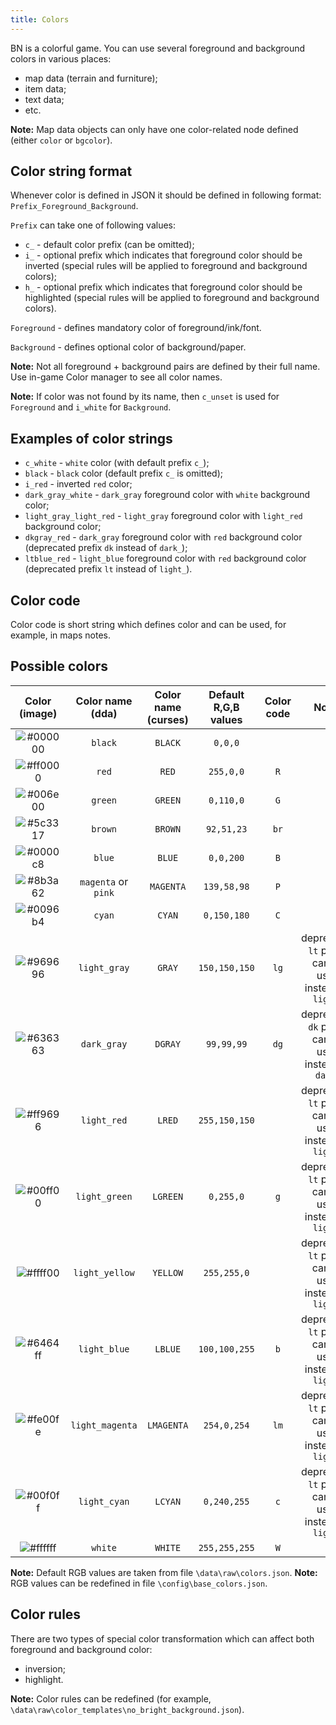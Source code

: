 ```yaml
---
title: Colors
---
```


BN is a colorful game. You can use several foreground and background colors in various places:

- map data (terrain and furniture);
- item data;
- text data;
- etc.

**Note:** Map data objects can only have one color-related node defined (either `color` or
`bgcolor`).

## Color string format

Whenever color is defined in JSON it should be defined in following format:
`Prefix_Foreground_Background`.

`Prefix` can take one of following values:

- `c_` - default color prefix (can be omitted);
- `i_` - optional prefix which indicates that foreground color should be inverted (special rules
  will be applied to foreground and background colors);
- `h_` - optional prefix which indicates that foreground color should be highlighted (special rules
  will be applied to foreground and background colors).

`Foreground` - defines mandatory color of foreground/ink/font.

`Background` - defines optional color of background/paper.

**Note:** Not all foreground + background pairs are defined by their full name. Use in-game Color
manager to see all color names.

**Note:** If color was not found by its name, then `c_unset` is used for `Foreground` and `i_white`
for `Background`.

## Examples of color strings

- `c_white` - `white` color (with default prefix `c_`);
- `black` - `black` color (default prefix `c_` is omitted);
- `i_red` - inverted `red` color;
- `dark_gray_white` - `dark_gray` foreground color with `white` background color;
- `light_gray_light_red` - `light_gray` foreground color with `light_red` background color;
- `dkgray_red` - `dark_gray` foreground color with `red` background color (deprecated prefix `dk`
  instead of `dark_`);
- `ltblue_red` - `light_blue` foreground color with `red` background color (deprecated prefix `lt`
  instead of `light_`).

## Color code

Color code is short string which defines color and can be used, for example, in maps notes.

## Possible colors

|                      Color (image)                       |  Color name (dda)   | Color name (curses) | Default R,G,B values | Color code |                         Notes                          |
| :------------------------------------------------------: | :-----------------: | :-----------------: | :------------------: | :--------: | :----------------------------------------------------: |
| ![#000000](https://placehold.it/20/000000/000000?text=+) |       `black`       |       `BLACK`       |       `0,0,0`        |            |                                                        |
| ![#ff0000](https://placehold.it/20/ff0000/000000?text=+) |        `red`        |        `RED`        |      `255,0,0`       |    `R`     |                                                        |
| ![#006e00](https://placehold.it/20/006e00/000000?text=+) |       `green`       |       `GREEN`       |      `0,110,0`       |    `G`     |                                                        |
| ![#5c3317](https://placehold.it/20/5c3317/000000?text=+) |       `brown`       |       `BROWN`       |      `92,51,23`      |    `br`    |                                                        |
| ![#0000c8](https://placehold.it/20/0000c8/000000?text=+) |       `blue`        |       `BLUE`        |      `0,0,200`       |    `B`     |                                                        |
| ![#8b3a62](https://placehold.it/20/8b3a62/000000?text=+) | `magenta` or `pink` |      `MAGENTA`      |     `139,58,98`      |    `P`     |                                                        |
| ![#0096b4](https://placehold.it/20/0096b4/000000?text=+) |       `cyan`        |       `CYAN`        |     `0,150,180`      |    `C`     |                                                        |
| ![#969696](https://placehold.it/20/969696/000000?text=+) |    `light_gray`     |       `GRAY`        |    `150,150,150`     |    `lg`    | deprecated `lt` prefix can be used instead of `light_` |
| ![#636363](https://placehold.it/20/636363/000000?text=+) |     `dark_gray`     |       `DGRAY`       |      `99,99,99`      |    `dg`    | deprecated `dk` prefix can be used instead of `dark_`  |
| ![#ff9696](https://placehold.it/20/ff9696/000000?text=+) |     `light_red`     |       `LRED`        |    `255,150,150`     |            | deprecated `lt` prefix can be used instead of `light_` |
| ![#00ff00](https://placehold.it/20/00ff00/000000?text=+) |    `light_green`    |      `LGREEN`       |      `0,255,0`       |    `g`     | deprecated `lt` prefix can be used instead of `light_` |
| ![#ffff00](https://placehold.it/20/ffff00/000000?text=+) |   `light_yellow`    |      `YELLOW`       |     `255,255,0`      |            | deprecated `lt` prefix can be used instead of `light_` |
| ![#6464ff](https://placehold.it/20/6464ff/000000?text=+) |    `light_blue`     |       `LBLUE`       |    `100,100,255`     |    `b`     | deprecated `lt` prefix can be used instead of `light_` |
| ![#fe00fe](https://placehold.it/20/fe00fe/000000?text=+) |   `light_magenta`   |     `LMAGENTA`      |     `254,0,254`      |    `lm`    | deprecated `lt` prefix can be used instead of `light_` |
| ![#00f0ff](https://placehold.it/20/00f0ff/000000?text=+) |    `light_cyan`     |       `LCYAN`       |     `0,240,255`      |    `c`     | deprecated `lt` prefix can be used instead of `light_` |
| ![#ffffff](https://placehold.it/20/ffffff/000000?text=+) |       `white`       |       `WHITE`       |    `255,255,255`     |    `W`     |                                                        |

**Note:** Default RGB values are taken from file `\data\raw\colors.json`. **Note:** RGB values can
be redefined in file `\config\base_colors.json`.

## Color rules

There are two types of special color transformation which can affect both foreground and background
color:

- inversion;
- highlight.

**Note:** Color rules can be redefined (for example,
`\data\raw\color_templates\no_bright_background.json`).
